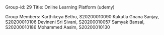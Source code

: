 Group-id: 29
Title: Online Learning Platform (udemy)

Group Members:
Karthikeya Bethu, S20200010090
Kukutla Gnana Sanjay, S20200010106
Devineni Sri Sivani, S20200010057
Samyak Bansal, S20200010186
Mohammed Aasim, S20200010130

